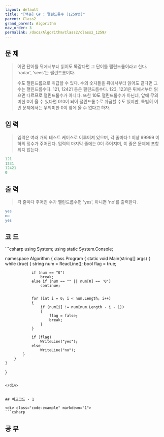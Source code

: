 ```yaml
---
layout: default
title: "[백준] C# : 팰린드롬수 (1259번)"
parent: Class2
grand_parent: Algorithm
nav_order: 3
permalink: /docs/Algorithm/Class2/class2_1259/
---
```


## 문 제

> 어떤 단어를 뒤에서부터 읽어도 똑같다면 그 단어를 팰린드롬이라고 한다. 'radar', 'sees'는 팰린드롬이다.
>
> 수도 팰린드롬으로 취급할 수 있다. 수의 숫자들을 뒤에서부터 읽어도 같다면 그 수는 팰린드롬수다. 121, 12421 등은 팰린드롬수다. 123, 1231은 뒤에서부터 읽으면 다르므로 팰린드롬수가 아니다. 또한 10도 팰린드롬수가 아닌데, 앞에 무의미한 0이 올 수 있다면 010이 되어 팰린드롬수로 취급할 수도 있지만, 특별히 이번 문제에서는 무의미한 0이 앞에 올 수 없다고 하자.

## 입 력

> 입력은 여러 개의 테스트 케이스로 이루어져 있으며, 각 줄마다 1 이상 99999 이하의 정수가 주어진다. 입력의 마지막 줄에는 0이 주어지며, 이 줄은 문제에 포함되지 않는다.

```yaml
121
1231
12421
0
```

## 출 력

> 각 줄마다 주어진 수가 팰린드롬수면 'yes', 아니면 'no'를 출력한다.

```yaml
yes
no
yes
```

## 코 드

<div class="code-example" markdown="1">
```csharp
using System;
using static System.Console;

namespace Algorithm
{
    class Program
    {
        static void Main(string[] args)
        {
            while (true)
            {
                string num = ReadLine();
                bool flag = true;

                if (num == "0")
                    break;
                else if (num == "" || num[0] == '0')
                    continue;


                for (int i = 0; i < num.Length; i++)
                {
                    if (num[i] != num[num.Length - i - 1])
                    {
                        flag = false;
                        break;
                    }
                }

                if (flag)
                    WriteLine("yes");
                else
                    WriteLine("no");
            }
        }
    }
}

```

</div>


## 비교코드 - 1

<div class="code-example" markdown="1">
```csharp
```

</div>


## 공 부

